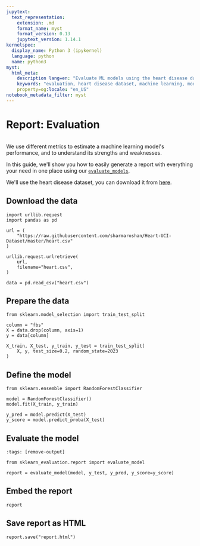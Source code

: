 ```yaml
---
jupytext:
  text_representation:
    extension: .md
    format_name: myst
    format_version: 0.13
    jupytext_version: 1.14.1
kernelspec:
  display_name: Python 3 (ipykernel)
  language: python
  name: python3
myst:
  html_meta:
    description lang=en: "Evaluate ML models using the heart disease dataset and sklearn-evaluation. Learn model preparation, training, prediction, and evaluation."
    keywords: "evaluation, heart disease dataset, machine learning, model preparation, model training, model prediction, performance metrics, sklearn-evaluation, RandomForestClassifier, report generation, model performance"
    property=og:locale: "en_US"
notebook_metadata_filter: myst
---
```


# Report: Evaluation

```{versionadded} 0.11.4
```

We use different metrics to estimate a machine learning model's performance, and to understand its strengths and weaknesses.

In this guide, we'll show you how to easily generate a report with everything your need in one place using our [`evaluate_models`](../api/plot.rst).

We'll use the heart disease dataset, you can download it from <a href="https://www.kaggle.com/datasets/redwankarimsony/heart-disease-data" target="_blank">here</a>.

## Download the data

```{code-cell} ipython3
import urllib.request
import pandas as pd

url = (
    "https://raw.githubusercontent.com/sharmaroshan/Heart-UCI-Dataset/master/heart.csv"
)

urllib.request.urlretrieve(
    url,
    filename="heart.csv",
)

data = pd.read_csv("heart.csv")
```

## Prepare the data

```{code-cell} ipython3
from sklearn.model_selection import train_test_split

column = "fbs"
X = data.drop(column, axis=1)
y = data[column]

X_train, X_test, y_train, y_test = train_test_split(
    X, y, test_size=0.2, random_state=2023
)
```

## Define the model

```{code-cell} ipython3
from sklearn.ensemble import RandomForestClassifier

model = RandomForestClassifier()
model.fit(X_train, y_train)

y_pred = model.predict(X_test)
y_score = model.predict_proba(X_test)
```

## Evaluate the model

```{code-cell} ipython3
:tags: [remove-output]

from sklearn_evaluation.report import evaluate_model

report = evaluate_model(model, y_test, y_pred, y_score=y_score)
```

## Embed the report

```{code-cell} ipython3
report
```

## Save report as HTML

```{code-cell} ipython3
report.save("report.html")
```